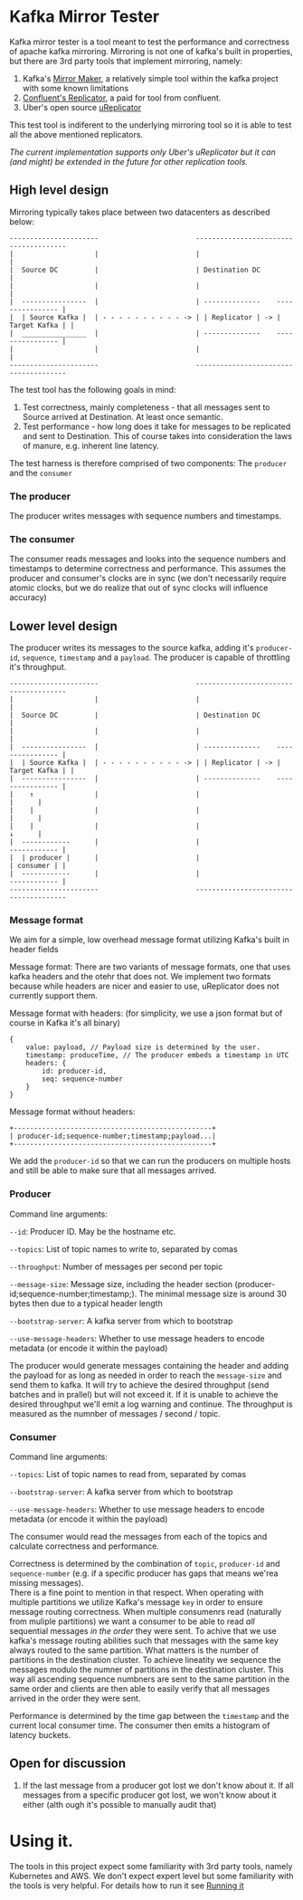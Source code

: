 # Kafka Mirror Tester

Kafka mirror tester is a tool meant to test the performance and correctness of apache kafka mirroring.
Mirroring is not one of kafka's built in properties, but there are 3rd party tools that implement mirroring, namely:

1. Kafka's [Mirror Maker](https://kafka.apache.org/documentation.html#basic_ops_mirror_maker), a relatively simple tool within the kafka project with some known limitations
2. [Confluent's Replicator](https://docs.confluent.io/current/multi-dc-replicator/index.html), a paid for tool from confluent.
3. Uber's open source [uReplicator](https://github.com/uber/uReplicator)

This test tool is indiferent to the underlying mirroring tool so it is able to test all the above mentioned replicators.

*The current implementation supports only Uber's uReplicator but it can (and might) be extended in the future for other replication tools.*

## High level design

Mirroring typically takes place between two datacenters as described below:

```
----------------------                        --------------------------------------
|                    |                        |                                    |
|  Source DC         |                        | Destination DC                     |
|                    |                        |                                    |
|  ----------------  |                        | --------------    ---------------- |
|  | Source Kafka |  | - - - - - - - - - - -> | | Replicator | -> | Target Kafka | |
|  ________________  |                        | --------------    ---------------- |
|                    |                        |                                    |
----------------------                        --------------------------------------
```

The test tool has the following goals in mind:

1. Test correctness, mainly completeness - that all messages sent to Source arrived at Destination. At least once semantic.
2. Test performance - how long does it take for messages to be replicated and sent to Destination. This of course takes into consideration the laws of manure, e.g. inherent line latency.

The test harness is therefore comprised  of two components: The `producer` and the `consumer`

### The producer
The producer writes messages with sequence numbers and timestamps.

### The consumer
The consumer reads messages and looks into the sequence numbers and timestamps to determine correctness and performance.
This assumes the producer and consumer's clocks are in sync (we don't necessarily require atomic clocks, but we do realize that out of sync clocks will influence accuracy)

## Lower level design

The producer writes its messages to the source kafka, adding it's `producer-id`, `sequence`, `timestamp` and a `payload`.
The producer is capable of throttling it's throughput.

```
----------------------                        --------------------------------------
|                    |                        |                                    |
|  Source DC         |                        | Destination DC                     |
|                    |                        |                                    |
|  ----------------  |                        | --------------    ---------------- |
|  | Source Kafka |  | - - - - - - - - - - -> | | Replicator | -> | Target Kafka | |
|  ----------------  |                        | --------------    ---------------- |
|    ↑               |                        |                             |      |
|    |               |                        |                             |      |
|    |               |                        |                             ↓      |
|  ------------      |                        |                       ------------ |
|  | producer |      |                        |                       | consumer | |
|  ------------      |                        |                       ------------ |
----------------------                        --------------------------------------
```

### Message format
We aim for a simple, low overhead message format utilizing Kafka's built in header fields

Message format:
There are two variants of message formats, one that uses kafka headers and the otehr that does not. 
We implement two formats because while headers are nicer and easier to use, uReplicator does not currently support them. 

Message format with headers: (for simplicity, we use a json format but of course in Kafka it's all binary)
```
{
    value: payload, // Payload size is determined by the user.
    timestamp: produceTime, // The producer embeds a timestamp in UTC
    headers: {
        id: producer-id,
        seq: sequence-number
    }
}
```

Message format without headers: 
```
+-------------------------------------------------+
| producer-id;sequence-number;timestamp;payload...|
+-------------------------------------------------+
```

We add the `producer-id` so that we can run the producers on multiple hosts and still be able to make sure that all messages arrived.

### Producer

Command line arguments:

`--id`: Producer ID. May be the hostname etc.

`--topics`: List of topic names to write to, separated by comas

`--throughput`: Number of messages per second per topic

`--message-size`: Message size, including the header section (producer-id;sequence-number;timestamp;). The minimal message size is around 30 bytes then due to a typical header length

`--bootstrap-server`: A kafka server from which to bootstrap

`--use-message-headers`: Whether to use message headers to encode metadata (or encode it within the payload)

The producer would generate messages containing the header and adding the payload for as long as needed in order to reach the `message-size` and send them to kafka.
It will try to achieve the desired throughput (send batches and in prallel) but will not exceed it. If it is unable to achieve the desired throughput we'll emit a log warning and continue.
The throughput is measured as the numnber of messages / second / topic.

### Consumer

Command line arguments:

`--topics`: List of topic names to read from, separated by comas

`--bootstrap-server`: A kafka server from which to bootstrap

`--use-message-headers`: Whether to use message headers to encode metadata (or encode it within the payload)

The consumer would read the messages from each of the topics and calculate correctness and performance.

Correctness is determined by the combination of `topic`, `producer-id` and `sequence-number` (e.g. if a specific producer has gaps that means we'rea missing messages).  
There is a fine point to mention in that respect. When operating with multiple partitions we utilize Kafka's message `key` in order to ensure message routing correctness. When multiple consumenrs read (naturally from muliple partitions) we want a consumer to be able to read *all* sequential messages *in the order* they were sent. To achive that we use kafka's message routing abilities such that messages with the same key always routed to the same partition. What matters is the number of partitions in the destination cluster. To achieve lineatity we sequence the messages modulo the numner of partitions in the destination cluster. This way all ascending sequence numbners are sent to the same partition in the same order and clients are then able to easily verify that all messages arrived in the order they were sent.


Performance is determined by the time gap between the `timestamp` and the current local consumer time. The consumer then emits a histogram of latency buckets.

## Open for discussion
1. If the last message from a producer got lost we don't know about it. If all messages from a specific producer got lost, we won't know about it either (alth
  ough it's possible to manually audit that)

# Using it. 
The tools in this project expect some familiarity with 3rd party tools, namely Kubernetes and AWS. We don't expect expert level but some familiarity with the tools is very helpful. 
For details how to run it see [Running it](running.md)

